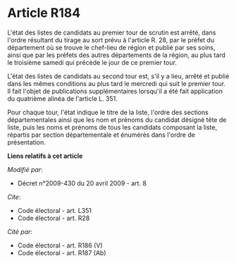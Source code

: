 # Article R184

L'état des listes de candidats au premier tour de scrutin est arrêté, dans l'ordre résultant du tirage au sort prévu à
l'article R. 28, par le préfet du département où se trouve le chef-lieu de région et publié par ses soins, ainsi que par les
préfets des autres départements de la région, au plus tard le troisième samedi qui précède le jour de ce premier tour.

L'état des listes de candidats au second tour est, s'il y a lieu, arrêté et publié dans les mêmes conditions au plus tard le
mercredi qui suit le premier tour. Il fait l'objet de publications supplémentaires lorsqu'il a été fait application du
quatrième alinéa de l'article L. 351. 

Pour chaque tour, l'état indique le titre de la liste, l'ordre des sections départementales ainsi que les nom et prénoms du
candidat désigné tête de liste, puis les noms et prénoms de tous les candidats composant la liste, répartis par section
départementale et énumérés dans l'ordre de présentation.

**Liens relatifs à cet article**

_Modifié par_:

  - Décret n°2009-430 du 20 avril 2009 - art. 8

_Cite_:

  - Code électoral - art. L351
  - Code électoral - art. R28

_Cité par_:

  - Code électoral - art. R186 (V)
  - Code électoral - art. R187 (Ab)
